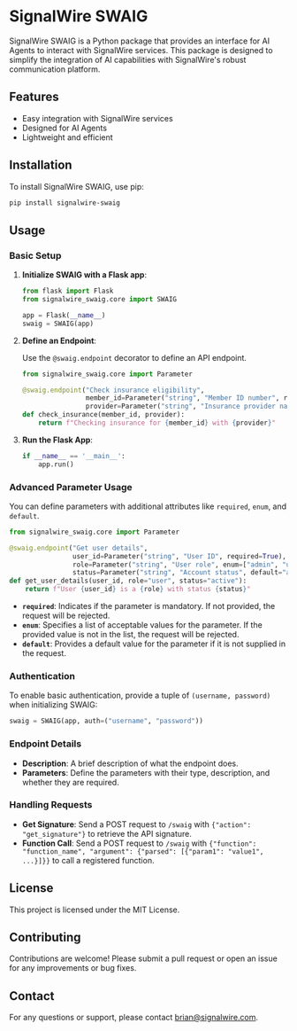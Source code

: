 # SignalWire SWAIG

SignalWire SWAIG is a Python package that provides an interface for AI Agents to interact with SignalWire services. This package is designed to simplify the integration of AI capabilities with SignalWire's robust communication platform.

## Features

- Easy integration with SignalWire services
- Designed for AI Agents
- Lightweight and efficient

## Installation

To install SignalWire SWAIG, use pip:

```bash
pip install signalwire-swaig
```


## Usage

### Basic Setup

1. **Initialize SWAIG with a Flask app**:

   ```python
   from flask import Flask
   from signalwire_swaig.core import SWAIG

   app = Flask(__name__)
   swaig = SWAIG(app)
   ```

2. **Define an Endpoint**:

   Use the `@swaig.endpoint` decorator to define an API endpoint.

   ```python
   from signalwire_swaig.core import Parameter

   @swaig.endpoint("Check insurance eligibility",
                   member_id=Parameter("string", "Member ID number", required=True),
                   provider=Parameter("string", "Insurance provider name", required=True))
   def check_insurance(member_id, provider):
       return f"Checking insurance for {member_id} with {provider}"
   ```

3. **Run the Flask App**:

   ```python
   if __name__ == '__main__':
       app.run()
   ```

### Advanced Parameter Usage

You can define parameters with additional attributes like `required`, `enum`, and `default`.

```python
from signalwire_swaig.core import Parameter

@swaig.endpoint("Get user details",
                user_id=Parameter("string", "User ID", required=True),
                role=Parameter("string", "User role", enum=["admin", "user", "guest"]),
                status=Parameter("string", "Account status", default="active"))
def get_user_details(user_id, role="user", status="active"):
    return f"User {user_id} is a {role} with status {status}"
```

- **`required`**: Indicates if the parameter is mandatory. If not provided, the request will be rejected.
- **`enum`**: Specifies a list of acceptable values for the parameter. If the provided value is not in the list, the request will be rejected.
- **`default`**: Provides a default value for the parameter if it is not supplied in the request.

### Authentication

To enable basic authentication, provide a tuple of `(username, password)` when initializing SWAIG:

```python
swaig = SWAIG(app, auth=("username", "password"))
```

### Endpoint Details

- **Description**: A brief description of what the endpoint does.
- **Parameters**: Define the parameters with their type, description, and whether they are required.

### Handling Requests

- **Get Signature**: Send a POST request to `/swaig` with `{"action": "get_signature"}` to retrieve the API signature.
- **Function Call**: Send a POST request to `/swaig` with `{"function": "function_name", "argument": {"parsed": [{"param1": "value1", ...}]}}` to call a registered function.

## License

This project is licensed under the MIT License.

## Contributing

Contributions are welcome! Please submit a pull request or open an issue for any improvements or bug fixes.

## Contact

For any questions or support, please contact [brian@signalwire.com](mailto:brian@signalwire.com).
